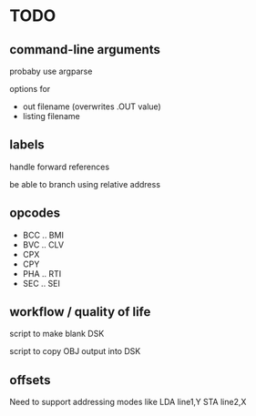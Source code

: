 TODO
====================


command-line arguments
----------------------------------------
probaby use argparse

options for
 - out filename (overwrites .OUT value)
 - listing filename


labels
----------------------------------------
handle forward references

be able to branch using relative address


opcodes
----------------------------------------

 - BCC .. BMI
 - BVC .. CLV
 - CPX
 - CPY
 - PHA .. RTI
 - SEC .. SEI


workflow / quality of life
----------------------------------------
script to make blank DSK

script to copy OBJ output into DSK


offsets
----------------------------------------
Need to support addressing modes like LDA line1,Y STA line2,X